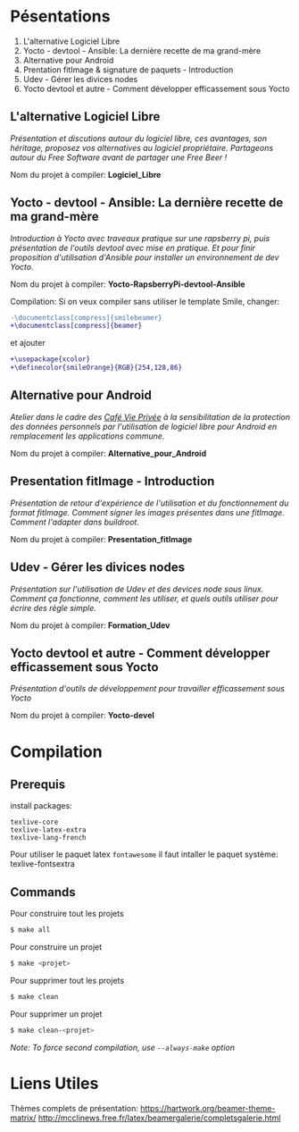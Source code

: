 Pésentations
============

1. L'alternative Logiciel Libre
2. Yocto - devtool - Ansible: La dernière recette de ma grand-mère
3. Alternative pour Android
4. Prentation fitImage & signature de paquets - Introduction
5. Udev - Gérer les divices nodes
6. Yocto devtool et autre - Comment développer efficassement sous Yocto


L'alternative Logiciel Libre
----------------------------

_Présentation et discutions autour du logiciel libre, ces avantages, son héritage, proposez vos alternatives au logiciel propriétaire. Partageons autour du Free Software avant de partager une Free Beer !_

Nom du projet à compiler: **Logiciel_Libre**

Yocto - devtool - Ansible: La dernière recette de ma grand-mère
---------------------------------------------------------------
_Introduction à Yocto avec traveaux pratique sur une rapsberry pi, puis présentation de l'outils devtool avec mise en pratique. Et pour finir proposition d'utilisation d'Ansible pour installer un environnement de dev Yocto._

Nom du projet à compiler: **Yocto-RapsberryPi-devtool-Ansible**

Compilation:
Si on veux compiler sans utiliser le template Smile, changer:
```diff
-\documentclass[compress]{smilebeamer}
+\documentclass[compress]{beamer}
```
et ajouter
```diff
+\usepackage{xcolor}
+\definecolor{smileOrange}{RGB}{254,128,86}
```

Alternative pour Android
------------------------
_Atelier dans le cadre des [Café Vie Privée](http://cafevieprivee-nantes.fr/) à la sensibilitation de la protection des données personnels par l'utilisation de logiciel libre pour Android en remplacement les applications commune._

Nom du projet à compiler: **Alternative_pour_Android**

Presentation fitImage - Introduction
---------------------------------
_Présentation de retour d'expérience de l'utilisation et du fonctionnement du format fitImage. Comment signer les images présentes dans une fitImage. Comment l'adapter dans buildroot._

Nom du projet à compiler: **Presentation_fitImage**

Udev - Gérer les divices nodes
------------------------------
_Présentation sur l'utilisation de Udev et des devices node sous linux. Comment ça fonctionne, comment les utiliser, et quels outils utiliser pour écrire des règle simple._

Nom du projet à compiler: **Formation_Udev**

Yocto devtool et autre - Comment développer efficassement sous Yocto
--------------------------------------------------------------------
_Présentation d'outils de développement pour travailler efficassement sous Yocto_

Nom du projet à compiler: **Yocto-devel**

Compilation
===========
Prerequis
---------
install packages:
```shell
texlive-core
texlive-latex-extra
texlive-lang-french
```
Pour utiliser le paquet latex `fontawesome` il faut intaller le paquet système: texlive-fontsextra

Commands
------

Pour construire tout les projets
```bash
$ make all
```

Pour construire un projet
```bash
$ make <projet>
```

Pour supprimer tout les projets
```bash
$ make clean
```

Pour supprimer un projet
```bash
$ make clean-<projet>
```

_Note: To force second compilation, use `--always-make` option_

Liens Utiles
============

Thèmes complets de présentation:
<https://hartwork.org/beamer-theme-matrix/>
<http://mcclinews.free.fr/latex/beamergalerie/completsgalerie.html>

